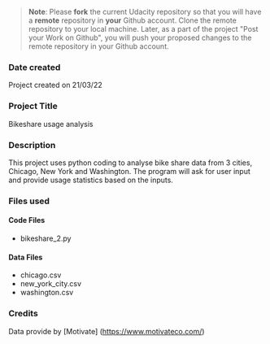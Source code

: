>**Note**: Please **fork** the current Udacity repository so that you will have a **remote** repository in **your** Github account. Clone the remote repository to your local machine. Later, as a part of the project "Post your Work on Github", you will push your proposed changes to the remote repository in your Github account.

### Date created
Project created on 21/03/22

### Project Title
Bikeshare usage analysis

### Description
This project uses python coding to analyse bike share data from 3 cities, Chicago, New York and Washington. The program will ask for user input and provide usage statistics based on the inputs.

### Files used
#### Code Files
- bikeshare_2.py
#### Data Files
- chicago.csv
- new_york_city.csv
- washington.csv

### Credits
Data provide by [Motivate] (https://www.motivateco.com/)

